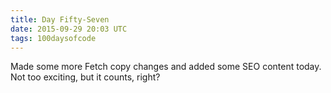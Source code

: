 ```yaml
---
title: Day Fifty-Seven
date: 2015-09-29 20:03 UTC
tags: 100daysofcode
---
```


Made some more Fetch copy changes and added some SEO content today. Not too exciting, but it counts, right?
